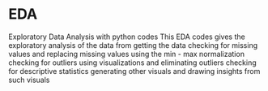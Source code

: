 # EDA
Exploratory Data Analysis with python codes
This EDA codes gives the exploratory analysis of the data from getting the data
checking for missing values and replacing missing values using the min - max normalization
checking for outliers using visualizations and eliminating outliers
checking for descriptive statistics
generating other visuals and drawing insights from such visuals
